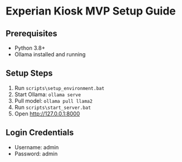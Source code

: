 # Experian Kiosk MVP Setup Guide 
 
## Prerequisites 
- Python 3.8+ 
- Ollama installed and running 
 
## Setup Steps 
1. Run `scripts\setup_environment.bat` 
2. Start Ollama: `ollama serve` 
3. Pull model: `ollama pull llama2` 
4. Run `scripts\start_server.bat` 
5. Open http://127.0.0.1:8000 
 
## Login Credentials 
- Username: admin 
- Password: admin 
